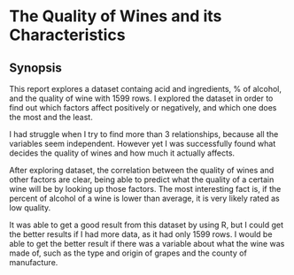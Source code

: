 # The Quality of Wines and its Characteristics
## Synopsis
This report explores a dataset containg acid and ingredients, % of alcohol, and the quality of wine with 1599 rows. I explored the dataset in order to find out which factors affect positively or negatively, and which one does the most and the least.

I had struggle when I try to find more than 3 relationships, because all the variables seem independent. However yet I was successfully found what decides the quality of wines and how much it actually affects.

After exploring dataset, the correlation between the quality of wines and other factors are clear, being able to predict what the quality of a certain wine will be by looking up those factors. The most interesting fact is, if the percent of alcohol of a wine is lower than average, it is very likely rated as low quality.

It was able to get a good result from this dataset by using R, but I could get the better results if I had more data, as it had only 1599 rows. I would be able to get the better result if there was a variable about what the wine was made of, such as the type and origin of grapes and the county of manufacture.
